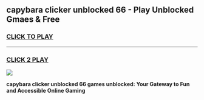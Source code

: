 
## capybara clicker unblocked 66 - Play Unblocked Gmaes & Free
<h3>
<a href="https://news.freeplayer.one?title=capybara_clicker_unblocked_66&ref=23F">CLICK TO PLAY</a></h3>
<hr>

<h3>
<a href="https://news.freeplayer.one?title=capybara_clicker_unblocked_66&ref=23F">CLICK 2 PLAY</a>
  
</h3>

<a href="https://news.freeplayer.one?title=capybara_clicker_unblocked_66&ref=23F/"><img src="https://clearcache.store/games.png"></a>


**capybara clicker unblocked 66 games unblocked: Your Gateway to Fun and Accessible Online Gaming**
